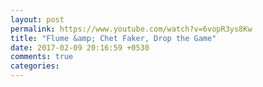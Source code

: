 ```yaml
---
layout: post
permalink: https://www.youtube.com/watch?v=6vopR3ys8Kw
title: "Flume &amp; Chet Faker, Drop the Game"
date: 2017-02-09 20:16:59 +0530
comments: true
categories: 
---
```


